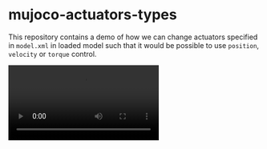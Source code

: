 # mujoco-actuators-types

This repository contains a demo of how we can change actuators specified in `model.xml` in loaded model such that it would be possible to use `position`, `velocity` or `torque` control.

<video src="position.mp4" controls title="Title"></video>
